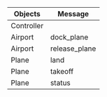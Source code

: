 Objects | Message
--------|--------
Controller |
Airport | dock_plane
Airport | release_plane
Plane | land
Plane | takeoff
Plane | status
